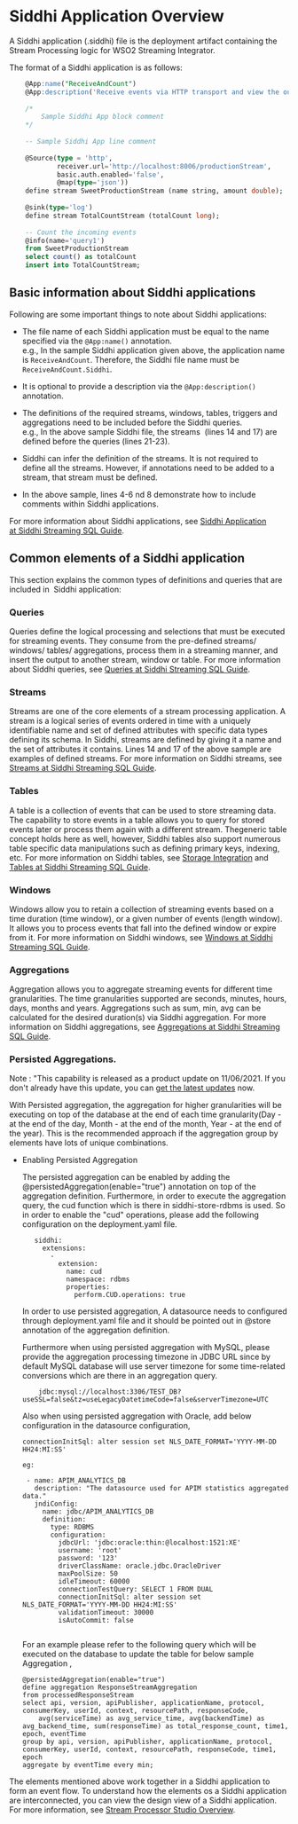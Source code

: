 # Siddhi Application Overview

A Siddhi application (.siddhi) file is the deployment artifact containing the Stream Processing logic for WSO2 Streaming Integrator.

The format of a Siddhi application is as follows:

``` sql
    @App:name("ReceiveAndCount")
    @App:description('Receive events via HTTP transport and view the output on the console')
    
    /* 
        Sample Siddhi App block comment
    */
    
    -- Sample Siddhi App line comment
    
    @Source(type = 'http',
            receiver.url='http://localhost:8006/productionStream',
            basic.auth.enabled='false',
            @map(type='json'))
    define stream SweetProductionStream (name string, amount double);
    
    @sink(type='log')
    define stream TotalCountStream (totalCount long);
    
    -- Count the incoming events
    @info(name='query1')
    from SweetProductionStream
    select count() as totalCount
    insert into TotalCountStream;
```

## Basic information about Siddhi applications

Following are some important things to note about Siddhi applications:

-   The file name of each Siddhi application must be equal to the name specified via the `@App:name()` annotation.  
    e.g., In the sample Siddhi application given above, the application name is `ReceiveAndCount`. Therefore, the Siddhi file name must be `ReceiveAndCount.Siddhi`.

-   It is optional to provide a description via the `@App:description()` annotation.

-   The definitions of the required streams, windows, tables, triggers and aggregations need to be included before the Siddhi queries.  
    e.g., In the above sample Siddhi file, the streams  (lines 14 and 17) are defined before the queries (lines 21-23).
    
-   Siddhi can infer the definition of the streams. It is not required to define all the streams. However, if annotations need to be added to a stream, that stream must be defined.
    
-   In the above sample, lines 4-6 nd 8 demonstrate how to include comments within Siddhi applications.

For more information about Siddhi applications, see [Siddhi Application at Siddhi Streaming SQL Guide](https://siddhi-io.github.io/siddhi/documentation/siddhi-4.x/query-guide-4.x/#siddhi-application).

## Common elements of a Siddhi application

This section explains the common types of definitions and queries that are included in  Siddhi application:

### Queries

Queries define the logical processing and selections that must be executed for streaming events. They consume from the pre-defined streams/ windows/ tables/ aggregations, process them in a streaming manner, and insert the output to another stream, window or table. For more information about Siddhi queries, see [Queries at Siddhi Streaming SQL Guide](https://siddhi-io.github.io/siddhi/documentation/siddhi-4.x/query-guide-4.x/#query).

### Streams

Streams are one of the core elements of a stream processing application. A stream is a logical series of events ordered in time with a uniquely identifiable name and set of defined attributes with specific data types defining its schema. In Siddhi, streams are defined by giving it a name and the set of attributes it contains. Lines 14 and 17 of the above sample are examples of defined streams. For more information on Siddhi streams, see [Streams at Siddhi Streaming SQL Guide](https://siddhi-io.github.io/siddhi/documentation/siddhi-4.x/query-guide-4.x/#stream).

### Tables

A table is a collection of events that can be used to store streaming data. The capability to store events in a table allows you to query for stored events later or process them again with a different stream. Thegeneric table concept holds here as well, however, Siddhi tables also support numerous table specific data manipulations such as defining primary keys, indexing, etc. For more information on Siddhi tables, see [Storage Integration](_Storage_Integration_) and [Tables at Siddhi Streaming SQL Guide](https://siddhi-io.github.io/siddhi/documentation/siddhi-4.x/query-guide-4.x/#table).

### Windows

Windows allow you to retain a collection of streaming events based on a time duration (time window), or a given number of events (length window). It allows you to process events that fall into the defined window or expire from it. For more information on Siddhi windows, see [Windows at Siddhi Streaming SQL Guide](https://siddhi-io.github.io/siddhi/documentation/siddhi-4.x/query-guide-4.x/#defined-window).

### Aggregations

Aggregation allows you to aggregate streaming events for different time granularities. The time granularities supported are seconds, minutes, hours, days, months and years. Aggregations such as sum, min, avg can be calculated for the desired duration(s) via Siddhi aggregation. For more information on Siddhi aggregations, see [Aggregations at Siddhi Streaming SQL Guide](https://siddhi-io.github.io/siddhi/documentation/siddhi-4.x/query-guide-4.x/#incremental-aggregation).

### Persisted Aggregations.

  Note : "This capability is released as a product update on 11/06/2021. If you don't already have this update, you can [get the latest updates](https://updates.docs.wso2.com/en/latest/updates/overview/#!) now.

  With Persisted aggregation, the aggregation for higher granularities will be executing on top of the database at the end of each time granularity(Day - at the end of the day, Month - at the end of the month, Year - at the end of the year).
  This is the recommended approach if the aggregation group by elements have lots of unique combinations.

  * Enabling Persisted Aggregation

    The persisted aggregation can be enabled by adding the @persistedAggregation(enable="true") annotation on top of the aggregation definition.
    Furthermore, in order to execute the aggregation query, the cud function which is there in siddhi-store-rdbms is used. So in order to enable the "cud" operations, please add the following configuration on the deployment.yaml file.

    ```
       siddhi:
         extensions:
           -
             extension:
               name: cud
               namespace: rdbms
               properties:
                 perform.CUD.operations: true
    ```

    In order to use persisted aggregation, A datasource needs to configured through deployment.yaml file and it should be pointed out in @store annotation of the aggregation definition.

    Furthermore when using persisted aggregation with MySQL, please provide the aggregation processing timezone in JDBC URL since by default MySQL database will use server timezone for some time-related conversions which are there in an aggregation query.

    ```
        jdbc:mysql://localhost:3306/TEST_DB?useSSL=false&tz=useLegacyDatetimeCode=false&serverTimezone=UTC
    ```

    Also when using persisted aggregation with Oracle, add below configuration in the datasource configuration,

    ```
    connectionInitSql: alter session set NLS_DATE_FORMAT='YYYY-MM-DD HH24:MI:SS'
       
    eg:
       
     - name: APIM_ANALYTICS_DB
       description: "The datasource used for APIM statistics aggregated data."
       jndiConfig:
         name: jdbc/APIM_ANALYTICS_DB
         definition:
           type: RDBMS
           configuration:
             jdbcUrl: 'jdbc:oracle:thin:@localhost:1521:XE'
             username: 'root'
             password: '123'
             driverClassName: oracle.jdbc.OracleDriver
             maxPoolSize: 50
             idleTimeout: 60000
             connectionTestQuery: SELECT 1 FROM DUAL
             connectionInitSql: alter session set NLS_DATE_FORMAT='YYYY-MM-DD HH24:MI:SS'
             validationTimeout: 30000
             isAutoCommit: false
               
    ```
    For an example please refer to the following query which will be executed on the database to update the table for below sample Aggregation ,

    ```
    @persistedAggregation(enable="true")
    define aggregation ResponseStreamAggregation
    from processedResponseStream
    select api, version, apiPublisher, applicationName, protocol, consumerKey, userId, context, resourcePath, responseCode, 
        avg(serviceTime) as avg_service_time, avg(backendTime) as avg_backend_time, sum(responseTime) as total_response_count, time1, epoch, eventTime
    group by api, version, apiPublisher, applicationName, protocol, consumerKey, userId, context, resourcePath, responseCode, time1, epoch
    aggregate by eventTime every min;
    
    ```
  

The elements mentioned above work together in a Siddhi application to form an event flow. To understand how the elements os a Siddhi application are interconnected, you can view the design view of a Siddhi application. For more information, see [Stream Processor Studio Overview](https://docs.wso2.com/display/SP440/Stream+Processor+Studio+Overview#StreamProcessorStudioOverview-Open).

  
